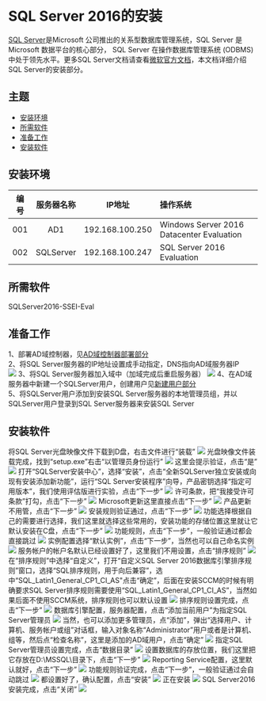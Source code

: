 # SQL Server 2016的安装

[SQL Server](https://docs.microsoft.com/zh-cn/sql/sql-server/sql-server-technical-documentation)是Microsoft 公司推出的关系型数据库管理系统，SQL Server 是 Microsoft 数据平台的核心部分， SQL Server 在操作数据库管理系统 (ODBMS) 中处于领先水平。更多SQL Server文档请查看[微软官方文档](https://technet.microsoft.com/zh-cn/library/mt803150(v=sql.1).aspx)，本文档详细介绍SQL Server的安装部分。

## 主题
- [安装环境](#安装环境)
- [所需软件](#所需软件)
- [准备工作](#准备工作)
- [安装软件](#安装软件)

## 安装环境

| 编号 | 服务器名称 | IP地址 | 操作系统 |
| :--: | :---: | :----:| :--- |
| 001 | AD1 | 192.168.100.250 | Windows Server 2016 Datacenter Evaluation |
| 002 | SQLServer | 192.168.100.247 | SQL Server 2016 Evaluation |

## 所需软件

SQLServer2016-SSEI-Eval

## 准备工作

1、部署AD域控制器，见[AD域控制器部署部分](./../../DOCS/AD/AD-Deployment.md) \
2、将SQL Server服务器的IP地址设置成手动指定，DNS指向AD域服务器IP \
![](./../../IMGS/SQLServer/SQLServer-Install-1.png)
3、将SQL Server服务器加入域中（加域完成后重启服务器）
![](./../../IMGS/SQLServer/SQLServer-Install-2.png)
4、在AD域服务器中新建一个SQLServer用户，创建用户见[新建用户部分](./../../DOCS/AD/AD-New-OU.md) \
5、将SQLServer用户添加到安装SQL Server服务器的本地管理员组，并以SQLServer用户登录到SQL Server服务器来安装SQL Server

## 安装软件

将SQL Server光盘映像文件下载到D盘，右击文件进行“装载”
![](./../../IMGS/SQLServer/SQLServer-Install-3.png)
光盘映像文件装载完成，找到“setup.exe”右击“以管理员身份运行”
![](./../../IMGS/SQLServer/SQLServer-Install-4.png)
这里会提示验证，点击“是”
![](./../../IMGS/SQLServer/SQLServer-Install-5.png)
打开“SQLServer安装中心”，选择“安装”，点击“全新SQLServer独立安装或向现有安装添加新功能”，运行“SQL Server安装程序”向导，产品密钥选择“指定可用版本”，我们使用评估版进行实验，点击“下一步”
![](./../../IMGS/SQLServer/SQLServer-Install-6.png)
许可条款，把“我接受许可条款”打勾，点击“下一步”
![](./../../IMGS/SQLServer/SQLServer-Install-7.png)
Microsoft更新这里直接点击“下一步”
![](./../../IMGS/SQLServer/SQLServer-Install-8.png)
产品更新不用管，点击“下一步”
![](./../../IMGS/SQLServer/SQLServer-Install-9.png)
安装规则验证通过，点击“下一步”
![](./../../IMGS/SQLServer/SQLServer-Install-10.png)
功能选择根据自己的需要进行选择，我们这里就选择这些常用的，安装功能的存储位置这里就让它默认安装在C盘，点击“下一步”
![](./../../IMGS/SQLServer/SQLServer-Install-11.png)
功能规则，点击“下一步”，一般验证通过都会直接跳过
![](./../../IMGS/SQLServer/SQLServer-Install-12.png)
实例配置选择“默认实例”，点击“下一步”，当然也可以自己命名实例
![](./../../IMGS/SQLServer/SQLServer-Install-13.png)
服务帐户的帐户名默认已经设置好了，这里我们不用设置，点击“排序规则”
![](./../../IMGS/SQLServer/SQLServer-Install-14.png)
在“排序规则”中选择“自定义”，打开“自定义SQL Server 2016数据库引擎排序规则”窗口，选择“SQL排序规则，用于向后兼容”，选中“SQL_Latin1_General_CP1_CI_AS"点击“确定”，后面在安装SCCM的时候有明确要求SQL Server排序规则需要使用“SQL_Latin1_General_CP1_CI_AS”，当然如果后面不使用SCCM系统，排序规则也可以默认设置
![](./../../IMGS/SQLServer/SQLServer-Install-15.png)
排序规则设置完成，点击“下一步”
![](./../../IMGS/SQLServer/SQLServer-Install-16.png)
数据库引擎配置，服务器配置，点击“添加当前用户”为指定SQL Server管理员
![](./../../IMGS/SQLServer/SQLServer-Install-17.png)
当然，也可以添加更多管理员，点“添加”，弹出“选择用户、计算机、服务帐户或组”对话框，输入对象名称“Administrator”用户或者是计算机、组等，然后点“检查名称”，这里是添加的AD域用户，点击“确定”
![](./../../IMGS/SQLServer/SQLServer-Install-18.png)
指定SQL Server管理员设置完成，点击“数据目录”
![](./../../IMGS/SQLServer/SQLServer-Install-19.png)
设置数据库的存放位置，我们这里把它存放在D:\MSSQL\目录下，点击“下一步”
![](./../../IMGS/SQLServer/SQLServer-Install-20.png)
Reporting Service配置，这里默认就好，点击“下一步”
![](./../../IMGS/SQLServer/SQLServer-Install-21.png)
功能规则验证完成，点击“下一步”，一般验证通过会自动跳过
![](./../../IMGS/SQLServer/SQLServer-Install-22.png)
都设置好了，确认配置，点击“安装”
![](./../../IMGS/SQLServer/SQLServer-Install-23.png)
正在安装
![](./../../IMGS/SQLServer/SQLServer-Install-24.png)
SQL Server2016安装完成，点击“关闭”
![](./../../IMGS/SQLServer/SQLServer-Install-25.png)